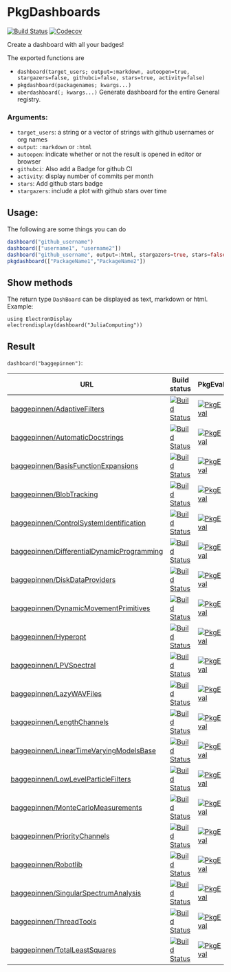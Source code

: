# PkgDashboards

[![Build Status](https://travis-ci.com/baggepinnen/PkgDashboards.jl.svg?branch=master)](https://travis-ci.com/baggepinnen/PkgDashboards.jl)
[![Codecov](https://codecov.io/gh/baggepinnen/PkgDashboards.jl/branch/master/graph/badge.svg)](https://codecov.io/gh/baggepinnen/PkgDashboards.jl)

Create a dashboard with all your badges!

The exported functions are
- `dashboard(target_users; output=:markdown, autoopen=true, stargazers=false, githubci=false, stars=true, activity=false)`
- `pkgdashboard(packagenames; kwargs...)`
- `uberdashboard(; kwargs...)` Generate dashboard for the entire General registry.

### Arguments:
- `target_users`: a string or a vector of strings with github usernames or org names
- `output`: `:markdown` or `:html`
- `autoopen`: indicate whether or not the result is opened in editor or browser
- `githubci`: Also add a Badge for github CI
- `activity`: display number of commits per month
- `stars`: Add github stars badge
- `stargazers`: include a plot with github stars over time

## Usage:
The following are some things you can do
```julia
dashboard("github_username")
dashboard(["username1", "username2"])
dashboard("github_username", output=:html, stargazers=true, stars=false, autoopen=true, activity=true)
pkgdashboard(["PackageName1","PackageName2"])
```

## Show methods
The return type `DashBoard` can be displayed as text, markdown or html. Example:
```
using ElectronDisplay
electrondisplay(dashboard("JuliaComputing"))
```

## Result
`dashboard("baggepinnen")`:

|                                                                                                                URL |                                                                                                                                                                  Build status |                                                                                                                                                                                 PkgEval |                                                                                                                                                                              CodeCov |                                                                                                                                                                   Github stars |
|--------------------------------------------------------------------------------------------------------------------|-------------------------------------------------------------------------------------------------------------------------------------------------------------------------------|-----------------------------------------------------------------------------------------------------------------------------------------------------------------------------------------|--------------------------------------------------------------------------------------------------------------------------------------------------------------------------------------|--------------------------------------------------------------------------------------------------------------------------------------------------------------------------------|
|                               [baggepinnen/AdaptiveFilters](https://github.com/baggepinnen/AdaptiveFilters.jl.git) |                               [![Build Status](https://travis-ci.org/baggepinnen/AdaptiveFilters.jl.svg?branch=master)](https://travis-ci.org/baggepinnen/AdaptiveFilters.jl) |                [![PkgEval](https://juliaci.github.io/NanosoldierReports/pkgeval_badges/A/AdaptiveFilters.svg)](https://juliaci.github.io/NanosoldierReports/pkgeval_badges/report.html) |                               [![codecov](https://codecov.io/gh/baggepinnen/AdaptiveFilters.jl/branch/master/graph/badge.svg)](https://codecov.io/gh/baggepinnen/AdaptiveFilters.jl) |                               [![Stars](https://img.shields.io/github/stars/baggepinnen/AdaptiveFilters.jl.svg)](https://github.com/baggepinnen/AdaptiveFilters.jl/stargazers) |
|                       [baggepinnen/AutomaticDocstrings](https://github.com/baggepinnen/AutomaticDocstrings.jl.git) |                       [![Build Status](https://travis-ci.org/baggepinnen/AutomaticDocstrings.jl.svg?branch=master)](https://travis-ci.org/baggepinnen/AutomaticDocstrings.jl) |            [![PkgEval](https://juliaci.github.io/NanosoldierReports/pkgeval_badges/A/AutomaticDocstrings.svg)](https://juliaci.github.io/NanosoldierReports/pkgeval_badges/report.html) |                       [![codecov](https://codecov.io/gh/baggepinnen/AutomaticDocstrings.jl/branch/master/graph/badge.svg)](https://codecov.io/gh/baggepinnen/AutomaticDocstrings.jl) |                       [![Stars](https://img.shields.io/github/stars/baggepinnen/AutomaticDocstrings.jl.svg)](https://github.com/baggepinnen/AutomaticDocstrings.jl/stargazers) |
|               [baggepinnen/BasisFunctionExpansions](https://github.com/baggepinnen/BasisFunctionExpansions.jl.git) |               [![Build Status](https://travis-ci.org/baggepinnen/BasisFunctionExpansions.jl.svg?branch=master)](https://travis-ci.org/baggepinnen/BasisFunctionExpansions.jl) |        [![PkgEval](https://juliaci.github.io/NanosoldierReports/pkgeval_badges/B/BasisFunctionExpansions.svg)](https://juliaci.github.io/NanosoldierReports/pkgeval_badges/report.html) |               [![codecov](https://codecov.io/gh/baggepinnen/BasisFunctionExpansions.jl/branch/master/graph/badge.svg)](https://codecov.io/gh/baggepinnen/BasisFunctionExpansions.jl) |               [![Stars](https://img.shields.io/github/stars/baggepinnen/BasisFunctionExpansions.jl.svg)](https://github.com/baggepinnen/BasisFunctionExpansions.jl/stargazers) |
|                                     [baggepinnen/BlobTracking](https://github.com/baggepinnen/BlobTracking.jl.git) |                                     [![Build Status](https://travis-ci.org/baggepinnen/BlobTracking.jl.svg?branch=master)](https://travis-ci.org/baggepinnen/BlobTracking.jl) |                   [![PkgEval](https://juliaci.github.io/NanosoldierReports/pkgeval_badges/B/BlobTracking.svg)](https://juliaci.github.io/NanosoldierReports/pkgeval_badges/report.html) |                                     [![codecov](https://codecov.io/gh/baggepinnen/BlobTracking.jl/branch/master/graph/badge.svg)](https://codecov.io/gh/baggepinnen/BlobTracking.jl) |                                     [![Stars](https://img.shields.io/github/stars/baggepinnen/BlobTracking.jl.svg)](https://github.com/baggepinnen/BlobTracking.jl/stargazers) |
|       [baggepinnen/ControlSystemIdentification](https://github.com/baggepinnen/ControlSystemIdentification.jl.git) |       [![Build Status](https://travis-ci.org/baggepinnen/ControlSystemIdentification.jl.svg?branch=master)](https://travis-ci.org/baggepinnen/ControlSystemIdentification.jl) |    [![PkgEval](https://juliaci.github.io/NanosoldierReports/pkgeval_badges/C/ControlSystemIdentification.svg)](https://juliaci.github.io/NanosoldierReports/pkgeval_badges/report.html) |       [![codecov](https://codecov.io/gh/baggepinnen/ControlSystemIdentification.jl/branch/master/graph/badge.svg)](https://codecov.io/gh/baggepinnen/ControlSystemIdentification.jl) |       [![Stars](https://img.shields.io/github/stars/baggepinnen/ControlSystemIdentification.jl.svg)](https://github.com/baggepinnen/ControlSystemIdentification.jl/stargazers) |
| [baggepinnen/DifferentialDynamicProgramming](https://github.com/baggepinnen/DifferentialDynamicProgramming.jl.git) | [![Build Status](https://travis-ci.org/baggepinnen/DifferentialDynamicProgramming.jl.svg?branch=master)](https://travis-ci.org/baggepinnen/DifferentialDynamicProgramming.jl) | [![PkgEval](https://juliaci.github.io/NanosoldierReports/pkgeval_badges/D/DifferentialDynamicProgramming.svg)](https://juliaci.github.io/NanosoldierReports/pkgeval_badges/report.html) | [![codecov](https://codecov.io/gh/baggepinnen/DifferentialDynamicProgramming.jl/branch/master/graph/badge.svg)](https://codecov.io/gh/baggepinnen/DifferentialDynamicProgramming.jl) | [![Stars](https://img.shields.io/github/stars/baggepinnen/DifferentialDynamicProgramming.jl.svg)](https://github.com/baggepinnen/DifferentialDynamicProgramming.jl/stargazers) |
|                           [baggepinnen/DiskDataProviders](https://github.com/baggepinnen/DiskDataProviders.jl.git) |                           [![Build Status](https://travis-ci.org/baggepinnen/DiskDataProviders.jl.svg?branch=master)](https://travis-ci.org/baggepinnen/DiskDataProviders.jl) |              [![PkgEval](https://juliaci.github.io/NanosoldierReports/pkgeval_badges/D/DiskDataProviders.svg)](https://juliaci.github.io/NanosoldierReports/pkgeval_badges/report.html) |                           [![codecov](https://codecov.io/gh/baggepinnen/DiskDataProviders.jl/branch/master/graph/badge.svg)](https://codecov.io/gh/baggepinnen/DiskDataProviders.jl) |                           [![Stars](https://img.shields.io/github/stars/baggepinnen/DiskDataProviders.jl.svg)](https://github.com/baggepinnen/DiskDataProviders.jl/stargazers) |
|           [baggepinnen/DynamicMovementPrimitives](https://github.com/baggepinnen/DynamicMovementPrimitives.jl.git) |           [![Build Status](https://travis-ci.org/baggepinnen/DynamicMovementPrimitives.jl.svg?branch=master)](https://travis-ci.org/baggepinnen/DynamicMovementPrimitives.jl) |      [![PkgEval](https://juliaci.github.io/NanosoldierReports/pkgeval_badges/D/DynamicMovementPrimitives.svg)](https://juliaci.github.io/NanosoldierReports/pkgeval_badges/report.html) |           [![codecov](https://codecov.io/gh/baggepinnen/DynamicMovementPrimitives.jl/branch/master/graph/badge.svg)](https://codecov.io/gh/baggepinnen/DynamicMovementPrimitives.jl) |           [![Stars](https://img.shields.io/github/stars/baggepinnen/DynamicMovementPrimitives.jl.svg)](https://github.com/baggepinnen/DynamicMovementPrimitives.jl/stargazers) |
|                                             [baggepinnen/Hyperopt](https://github.com/baggepinnen/Hyperopt.jl.git) |                                             [![Build Status](https://travis-ci.org/baggepinnen/Hyperopt.jl.svg?branch=master)](https://travis-ci.org/baggepinnen/Hyperopt.jl) |                       [![PkgEval](https://juliaci.github.io/NanosoldierReports/pkgeval_badges/H/Hyperopt.svg)](https://juliaci.github.io/NanosoldierReports/pkgeval_badges/report.html) |                                             [![codecov](https://codecov.io/gh/baggepinnen/Hyperopt.jl/branch/master/graph/badge.svg)](https://codecov.io/gh/baggepinnen/Hyperopt.jl) |                                             [![Stars](https://img.shields.io/github/stars/baggepinnen/Hyperopt.jl.svg)](https://github.com/baggepinnen/Hyperopt.jl/stargazers) |
|                                       [baggepinnen/LPVSpectral](https://github.com/baggepinnen/LPVSpectral.jl.git) |                                       [![Build Status](https://travis-ci.org/baggepinnen/LPVSpectral.jl.svg?branch=master)](https://travis-ci.org/baggepinnen/LPVSpectral.jl) |                    [![PkgEval](https://juliaci.github.io/NanosoldierReports/pkgeval_badges/L/LPVSpectral.svg)](https://juliaci.github.io/NanosoldierReports/pkgeval_badges/report.html) |                                       [![codecov](https://codecov.io/gh/baggepinnen/LPVSpectral.jl/branch/master/graph/badge.svg)](https://codecov.io/gh/baggepinnen/LPVSpectral.jl) |                                       [![Stars](https://img.shields.io/github/stars/baggepinnen/LPVSpectral.jl.svg)](https://github.com/baggepinnen/LPVSpectral.jl/stargazers) |
|                                     [baggepinnen/LazyWAVFiles](https://github.com/baggepinnen/LazyWAVFiles.jl.git) |                                     [![Build Status](https://travis-ci.org/baggepinnen/LazyWAVFiles.jl.svg?branch=master)](https://travis-ci.org/baggepinnen/LazyWAVFiles.jl) |                   [![PkgEval](https://juliaci.github.io/NanosoldierReports/pkgeval_badges/L/LazyWAVFiles.svg)](https://juliaci.github.io/NanosoldierReports/pkgeval_badges/report.html) |                                     [![codecov](https://codecov.io/gh/baggepinnen/LazyWAVFiles.jl/branch/master/graph/badge.svg)](https://codecov.io/gh/baggepinnen/LazyWAVFiles.jl) |                                     [![Stars](https://img.shields.io/github/stars/baggepinnen/LazyWAVFiles.jl.svg)](https://github.com/baggepinnen/LazyWAVFiles.jl/stargazers) |
|                                 [baggepinnen/LengthChannels](https://github.com/baggepinnen/LengthChannels.jl.git) |                                 [![Build Status](https://travis-ci.org/baggepinnen/LengthChannels.jl.svg?branch=master)](https://travis-ci.org/baggepinnen/LengthChannels.jl) |                 [![PkgEval](https://juliaci.github.io/NanosoldierReports/pkgeval_badges/L/LengthChannels.svg)](https://juliaci.github.io/NanosoldierReports/pkgeval_badges/report.html) |                                 [![codecov](https://codecov.io/gh/baggepinnen/LengthChannels.jl/branch/master/graph/badge.svg)](https://codecov.io/gh/baggepinnen/LengthChannels.jl) |                                 [![Stars](https://img.shields.io/github/stars/baggepinnen/LengthChannels.jl.svg)](https://github.com/baggepinnen/LengthChannels.jl/stargazers) |
|       [baggepinnen/LinearTimeVaryingModelsBase](https://github.com/baggepinnen/LinearTimeVaryingModelsBase.jl.git) |       [![Build Status](https://travis-ci.org/baggepinnen/LinearTimeVaryingModelsBase.jl.svg?branch=master)](https://travis-ci.org/baggepinnen/LinearTimeVaryingModelsBase.jl) |    [![PkgEval](https://juliaci.github.io/NanosoldierReports/pkgeval_badges/L/LinearTimeVaryingModelsBase.svg)](https://juliaci.github.io/NanosoldierReports/pkgeval_badges/report.html) |       [![codecov](https://codecov.io/gh/baggepinnen/LinearTimeVaryingModelsBase.jl/branch/master/graph/badge.svg)](https://codecov.io/gh/baggepinnen/LinearTimeVaryingModelsBase.jl) |       [![Stars](https://img.shields.io/github/stars/baggepinnen/LinearTimeVaryingModelsBase.jl.svg)](https://github.com/baggepinnen/LinearTimeVaryingModelsBase.jl/stargazers) |
|               [baggepinnen/LowLevelParticleFilters](https://github.com/baggepinnen/LowLevelParticleFilters.jl.git) |               [![Build Status](https://travis-ci.org/baggepinnen/LowLevelParticleFilters.jl.svg?branch=master)](https://travis-ci.org/baggepinnen/LowLevelParticleFilters.jl) |        [![PkgEval](https://juliaci.github.io/NanosoldierReports/pkgeval_badges/L/LowLevelParticleFilters.svg)](https://juliaci.github.io/NanosoldierReports/pkgeval_badges/report.html) |               [![codecov](https://codecov.io/gh/baggepinnen/LowLevelParticleFilters.jl/branch/master/graph/badge.svg)](https://codecov.io/gh/baggepinnen/LowLevelParticleFilters.jl) |               [![Stars](https://img.shields.io/github/stars/baggepinnen/LowLevelParticleFilters.jl.svg)](https://github.com/baggepinnen/LowLevelParticleFilters.jl/stargazers) |
|                 [baggepinnen/MonteCarloMeasurements](https://github.com/baggepinnen/MonteCarloMeasurements.jl.git) |                 [![Build Status](https://travis-ci.org/baggepinnen/MonteCarloMeasurements.jl.svg?branch=master)](https://travis-ci.org/baggepinnen/MonteCarloMeasurements.jl) |         [![PkgEval](https://juliaci.github.io/NanosoldierReports/pkgeval_badges/M/MonteCarloMeasurements.svg)](https://juliaci.github.io/NanosoldierReports/pkgeval_badges/report.html) |                 [![codecov](https://codecov.io/gh/baggepinnen/MonteCarloMeasurements.jl/branch/master/graph/badge.svg)](https://codecov.io/gh/baggepinnen/MonteCarloMeasurements.jl) |                 [![Stars](https://img.shields.io/github/stars/baggepinnen/MonteCarloMeasurements.jl.svg)](https://github.com/baggepinnen/MonteCarloMeasurements.jl/stargazers) |
|                             [baggepinnen/PriorityChannels](https://github.com/baggepinnen/PriorityChannels.jl.git) |                             [![Build Status](https://travis-ci.org/baggepinnen/PriorityChannels.jl.svg?branch=master)](https://travis-ci.org/baggepinnen/PriorityChannels.jl) |               [![PkgEval](https://juliaci.github.io/NanosoldierReports/pkgeval_badges/P/PriorityChannels.svg)](https://juliaci.github.io/NanosoldierReports/pkgeval_badges/report.html) |                             [![codecov](https://codecov.io/gh/baggepinnen/PriorityChannels.jl/branch/master/graph/badge.svg)](https://codecov.io/gh/baggepinnen/PriorityChannels.jl) |                             [![Stars](https://img.shields.io/github/stars/baggepinnen/PriorityChannels.jl.svg)](https://github.com/baggepinnen/PriorityChannels.jl/stargazers) |
|                                             [baggepinnen/Robotlib](https://github.com/baggepinnen/Robotlib.jl.git) |                                             [![Build Status](https://travis-ci.org/baggepinnen/Robotlib.jl.svg?branch=master)](https://travis-ci.org/baggepinnen/Robotlib.jl) |                       [![PkgEval](https://juliaci.github.io/NanosoldierReports/pkgeval_badges/R/Robotlib.svg)](https://juliaci.github.io/NanosoldierReports/pkgeval_badges/report.html) |                                             [![codecov](https://codecov.io/gh/baggepinnen/Robotlib.jl/branch/master/graph/badge.svg)](https://codecov.io/gh/baggepinnen/Robotlib.jl) |                                             [![Stars](https://img.shields.io/github/stars/baggepinnen/Robotlib.jl.svg)](https://github.com/baggepinnen/Robotlib.jl/stargazers) |
|             [baggepinnen/SingularSpectrumAnalysis](https://github.com/baggepinnen/SingularSpectrumAnalysis.jl.git) |             [![Build Status](https://travis-ci.org/baggepinnen/SingularSpectrumAnalysis.jl.svg?branch=master)](https://travis-ci.org/baggepinnen/SingularSpectrumAnalysis.jl) |       [![PkgEval](https://juliaci.github.io/NanosoldierReports/pkgeval_badges/S/SingularSpectrumAnalysis.svg)](https://juliaci.github.io/NanosoldierReports/pkgeval_badges/report.html) |             [![codecov](https://codecov.io/gh/baggepinnen/SingularSpectrumAnalysis.jl/branch/master/graph/badge.svg)](https://codecov.io/gh/baggepinnen/SingularSpectrumAnalysis.jl) |             [![Stars](https://img.shields.io/github/stars/baggepinnen/SingularSpectrumAnalysis.jl.svg)](https://github.com/baggepinnen/SingularSpectrumAnalysis.jl/stargazers) |
|                                       [baggepinnen/ThreadTools](https://github.com/baggepinnen/ThreadTools.jl.git) |                                       [![Build Status](https://travis-ci.org/baggepinnen/ThreadTools.jl.svg?branch=master)](https://travis-ci.org/baggepinnen/ThreadTools.jl) |                    [![PkgEval](https://juliaci.github.io/NanosoldierReports/pkgeval_badges/T/ThreadTools.svg)](https://juliaci.github.io/NanosoldierReports/pkgeval_badges/report.html) |                                       [![codecov](https://codecov.io/gh/baggepinnen/ThreadTools.jl/branch/master/graph/badge.svg)](https://codecov.io/gh/baggepinnen/ThreadTools.jl) |                                       [![Stars](https://img.shields.io/github/stars/baggepinnen/ThreadTools.jl.svg)](https://github.com/baggepinnen/ThreadTools.jl/stargazers) |
|                           [baggepinnen/TotalLeastSquares](https://github.com/baggepinnen/TotalLeastSquares.jl.git) |                           [![Build Status](https://travis-ci.org/baggepinnen/TotalLeastSquares.jl.svg?branch=master)](https://travis-ci.org/baggepinnen/TotalLeastSquares.jl) |              [![PkgEval](https://juliaci.github.io/NanosoldierReports/pkgeval_badges/T/TotalLeastSquares.svg)](https://juliaci.github.io/NanosoldierReports/pkgeval_badges/report.html) |                           [![codecov](https://codecov.io/gh/baggepinnen/TotalLeastSquares.jl/branch/master/graph/badge.svg)](https://codecov.io/gh/baggepinnen/TotalLeastSquares.jl) |                           [![Stars](https://img.shields.io/github/stars/baggepinnen/TotalLeastSquares.jl.svg)](https://github.com/baggepinnen/TotalLeastSquares.jl/stargazers) |
